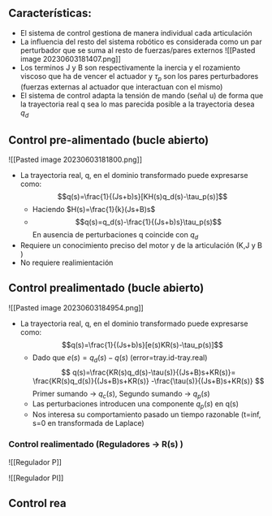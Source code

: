 ## Características:

- El sistema de control gestiona de manera individual cada articulación
- La influencia del resto del sistema robótico es considerada como un par perturbador que se suma al resto de fuerzas/pares externos
![[Pasted image 20230603181407.png]]
- Los terminos J y B son respectivamente la inercia y el rozamiento viscoso que ha de vencer el actuador y $\tau_p$ son los pares perturbadores (fuerzas externas al actuador que interactuan con el mismo)
- El sistema de control adapta la tensión de mando (señal u) de forma que la trayectoria real q sea lo mas parecida posible a la trayectoria desea $q_d$ 

## Control pre-alimentado (bucle abierto)
![[Pasted image 20230603181800.png]]
- La trayectoria real, q, en el dominio transformado puede expresarse como: $$q(s)=\frac{1}{(Js+b)s}[KH(s)q_d(s)-\tau_p(s)]$$
	- Haciendo $H(s)=\frac{1}{k}(Js+B)s$
	- $$q(s)=q_d(s)-\frac{1}{(Js+b)s}\tau_p(s)$$ En ausencia de perturbaciones q coincide con $q_d$
- Requiere un conocimiento preciso del motor y de la articulación (K,J y B )
- No requiere realimientación

## Control prealimentado (bucle abierto)
![[Pasted image 20230603184954.png]]
- La trayectoria real, q, en el dominio transformado puede expresarse como: $$q(s)=\frac{1}{(Js+b)s}[e(s)KR(s)-\tau_p(s)]$$
	- Dado que $e(s)=q_d(s)-q(s)$ (error=tray.id-tray.real)$$
	  q(s)=\frac{KR(s)q_d(s)-\tau(s)}{(Js+B)s+KR(s)}=
	  \frac{KR(s)q_d(s)}{(Js+B)s+KR(s)}
	  -\frac{\tau(s)}{(Js+B)s+KR(s)}
							  $$ Primer sumando -> $q_c(s)$, Segundo sumando -> $q_p(s)$ 
  - Las perturbaciones introducen una componente $q_p(s)$ en q(s)
  - Nos interesa su comportamiento pasado un tiempo razonable (t=inf, s=0 en transformada de Laplace)

### Control realimentado (Reguladores -> R(s) )

![[Regulador P]]


![[Regulador PI]]

## Control rea